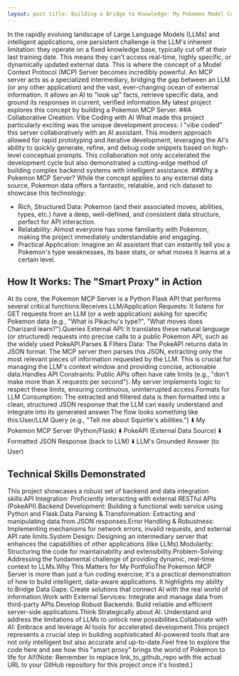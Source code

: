 ```yaml
---
layout: post title: Building a Bridge to Knowledge: My Pokemon Model Context Protocol Server: Ed Grzetich date: 2025-07-26 10:00:00 -0400 categories: [Technical Writing, Web Development, Jekyll] hero_image: https://placehold.co/1000x400/B91C1C/FFFFFF?text=Hero+Image # Direct URL for hero image placeholder description: "A deep dive into the benefits and implementation of an API-driven resume, combining technical writing with modern web development."
---
```

In the rapidly evolving landscape of Large Language Models (LLMs) and intelligent applications, one persistent challenge is the LLM's inherent limitation: they operate on a fixed knowledge base, typically cut off at their last training date. This means they can't access real-time, highly specific, or dynamically updated external data. This is where the concept of a Model Context Protocol (MCP) Server becomes incredibly powerful. 
An MCP server acts as a specialized intermediary, bridging the gap between an LLM (or any other application) and the vast, ever-changing ocean of external information. It allows an AI to "look up" facts, retrieve specific data, and ground its responses in current, verified information.My latest project explores this concept by building a Pokemon MCP Server. 
##A Collaborative Creation: Vibe Coding with AI
What made this project particularly exciting was the unique development process: I "vibe coded" this server collaboratively with an AI assistant. This modern approach allowed for rapid prototyping and iterative development, leveraging the AI's ability to quickly generate, refine, and debug code snippets based on high-level conceptual prompts. This collaboration not only accelerated the development cycle but also demonstrated a cutting-edge method of building complex backend systems with intelligent assistance.
##Why a Pokemon MCP Server?
While the concept applies to any external data source, Pokemon data offers a fantastic, relatable, and rich dataset to showcase this technology:
* Rich, Structured Data: Pokemon (and their associated moves, abilities, types, etc.) have a deep, well-defined, and consistent data structure, perfect for API interaction.
* Relatability: Almost everyone has some familiarity with Pokemon, making the project immediately understandable and engaging.
* Practical Application: Imagine an AI assistant that can instantly tell you a Pokemon's type weaknesses, its base stats, or what moves it learns at a certain level.
## How It Works: The "Smart Proxy" in Action
At its core, the Pokemon MCP Server is a Python Flask API that performs several critical functions:Receives LLM/Application Requests: It listens for GET requests from an LLM (or a web application) asking for specific Pokemon data (e.g., "What is Pikachu's type?", "What moves does Charizard learn?").Queries External API: It translates these natural language (or structured) requests into precise calls to a public Pokemon API, such as the widely used PokeAPI.Parses & Filters Data: The PokeAPI returns data in JSON format. The MCP server then parses this JSON, extracting only the most relevant pieces of information requested by the LLM. This is crucial for managing the LLM's context window and providing concise, actionable data.Handles API Constraints: Public APIs often have rate limits (e.g., "don't make more than X requests per second"). My server implements logic to respect these limits, ensuring continuous, uninterrupted access.Formats for LLM Consumption: The extracted and filtered data is then formatted into a clean, structured JSON response that the LLM can easily understand and integrate into its generated answer.The flow looks something like this:User/LLM Query (e.g., "Tell me about Squirtle's abilities.")
⬇️
My Pokemon MCP Server (Python/Flask)
⬇️
PokeAPI (External Data Source)
⬇️
Formatted JSON Response (back to LLM)
⬇️
LLM's Grounded Answer (to User)
## Technical Skills Demonstrated
This project showcases a robust set of backend and data integration skills:API Integration: Proficiently interacting with external RESTful APIs (PokeAPI).Backend Development: Building a functional web service using Python and Flask.Data Parsing & Transformation: Extracting and manipulating data from JSON responses.Error Handling & Robustness: Implementing mechanisms for network errors, invalid requests, and external API rate limits.System Design: Designing an intermediary server that enhances the capabilities of other applications (like LLMs).Modularity: Structuring the code for maintainability and extensibility.Problem-Solving: Addressing the fundamental challenge of providing dynamic, real-time context to LLMs.Why This Matters for My PortfolioThe Pokemon MCP Server is more than just a fun coding exercise; it's a practical demonstration of how to build intelligent, data-aware applications. It highlights my ability to:Bridge Data Gaps: Create solutions that connect AI with the real world of information.Work with External Services: Integrate and manage data from third-party APIs.Develop Robust Backends: Build reliable and efficient server-side applications.Think Strategically about AI: Understand and address the limitations of LLMs to unlock new possibilities.Collaborate with AI: Embrace and leverage AI tools for accelerated development.This project represents a crucial step in building sophisticated AI-powered tools that are not only intelligent but also accurate and up-to-date.Feel free to explore the code here and see how this "smart proxy" brings the world of Pokemon to life for AI!(Note: Remember to replace link_to_github_repo with the actual URL to your GitHub repository for this project once it's hosted.)
